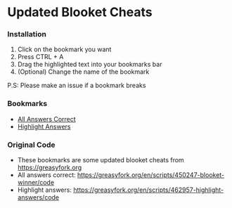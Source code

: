 # Updated Blooket Cheats

### Installation
1. Click on the bookmark you want
2. Press CTRL + A
3. Drag the highlighted text into your bookmarks bar
4. (Optional) Change the name of the bookmark

P.S: Please make an issue if a bookmark breaks

### Bookmarks
- [All Answers Correct](/AllAnswersCorrect.js?raw=true)
- [Highlight Answers](/HighlightAnswers.js?raw=true)

### Original Code
- These bookmarks are some updated blooket cheats from https://greasyfork.org
- All answers correct: https://greasyfork.org/en/scripts/450247-blooket-winner/code
- Highlight answers: https://greasyfork.org/en/scripts/462957-highlight-answers/code
